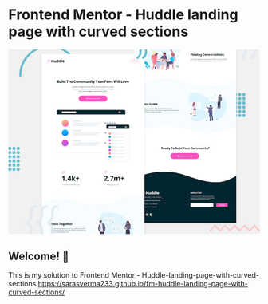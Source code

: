 # Frontend Mentor - Huddle landing page with curved sections

![Header/intro section for the Huddle landing page with curved sections](./design/desktop-preview.jpg)

## Welcome! 👋

This is my solution to Frontend Mentor - Huddle-landing-page-with-curved-sections https://sarasverma233.github.io/fm-huddle-landing-page-with-curved-sections/


